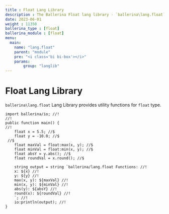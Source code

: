 ```yaml
---
title : Float Lang Library
description : The Ballerina Float lang library - `ballerina\lang.float` provides functions that operate on a `float` value.
date: 2023-06-01
weight : 11350
ballerina_type : [float]
ballerina_module : [float]
menu:
  main:
    name: "lang.float"
    parent: "module"
    pre: "<i class='bi bi-box'></i>"
    params:
        group: "langlib"
---
```


# Float Lang Library

`ballerina\lang.float` Lang Library provides utility functions for `float` type.

```ballerina {filename="float_lib.bal" lines="5-6 8-11" result="output" title="Float Lang Library"}
import ballerina/io; //!
//!
public function main() {
//!
    float x = 5.5; //$
    float y = -10.0; //$
 //$
    float maxVal = float:max(x, y); //$
    float minVal = float:min(x, y); //$
    float absY = y.abs(); //$
    float roundVal = x.round(); //$

    string output = string `ballerina/lang.float Functions: //!
    x: ${x} //!
    y: ${y} //!
    max(x, y): ${maxVal} //!
    min(x, y): ${minVal} //!
    abs(y): ${absY} //!
    round(x): ${roundVal} //!
    `; //!
    io:println(output); //!
}
```